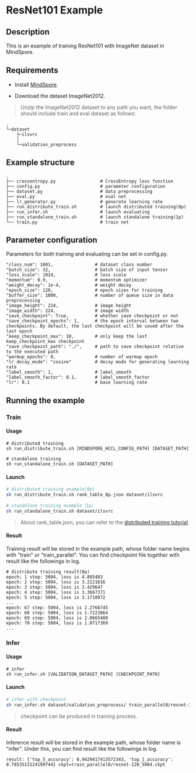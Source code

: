 # ResNet101 Example
 
## Description
 
This is an example of training ResNet101 with ImageNet dataset in MindSpore.

## Requirements

- Install [MindSpore](https://www.mindspore.cn/install/en).

- Download the dataset ImageNet2012.
 
> Unzip the ImageNet2012 dataset to any path you want, the folder should include train and eval dataset as follows:
 
```
.
└─dataset
    ├─ilsvrc
    │
    └─validation_preprocess
```

## Example structure
 
```shell
.
├── crossentropy.py                 # CrossEntropy loss function
├── config.py                       # parameter configuration
├── dataset.py                      # data preprocessing
├── eval.py                         # eval net
├── lr_generator.py                 # generate learning rate
├── run_distribute_train.sh         # launch distributed training(8p)
├── run_infer.sh                    # launch evaluating
├── run_standalone_train.sh         # launch standalone training(1p)
└── train.py                        # train net
```
 
## Parameter configuration
 
Parameters for both training and evaluating can be set in config.py.
 
```
"class_num": 1001,                # dataset class number
"batch_size": 32,                 # batch size of input tensor
"loss_scale": 1024,               # loss scale
"momentum": 0.9,                  # momentum optimizer
"weight_decay": 1e-4,             # weight decay
"epoch_size": 120,                # epoch sizes for training
"buffer_size": 1000,              # number of queue size in data preprocessing
"image_height": 224,              # image height
"image_width": 224,               # image width
"save_checkpoint": True,          # whether save checkpoint or not
"save_checkpoint_epochs": 1,      # the epoch interval between two checkpoints. By default, the last checkpoint will be saved after the last epoch
"keep_checkpoint_max": 10,        # only keep the last keep_checkpoint_max checkpoint
"save_checkpoint_path": "./",     # path to save checkpoint relative to the executed path
"warmup_epochs": 0,               # number of warmup epoch
"lr_decay_mode": "cosine"         # decay mode for generating learning rate
"label_smooth": 1,                # label_smooth
"label_smooth_factor": 0.1,       # label_smooth_factor
"lr": 0.1                         # base learning rate
```

## Running the example

### Train
 
#### Usage

```
# distributed training
sh run_distribute_train.sh [MINDSPORE_HCCL_CONFIG_PATH] [DATASET_PATH]
 
# standalone training
sh run_standalone_train.sh [DATASET_PATH]
```
 
#### Launch
 
```bash
# distributed training example(8p)
sh run_distribute_train.sh rank_table_8p.json dataset/ilsvrc
 
# standalone training example（1p）
sh run_standalone_train.sh dataset/ilsvrc
```
 
> About rank_table.json, you can refer to the [distributed training tutorial](https://www.mindspore.cn/tutorial/en/master/advanced_use/distributed_training.html).

#### Result
 
Training result will be stored in the example path, whose folder name begins with "train" or "train_parallel". You can find checkpoint file together with result like the followings in log.

 
```
# distribute training result(8p)
epoch: 1 step: 5004, loss is 4.805483
epoch: 2 step: 5004, loss is 3.2121816
epoch: 3 step: 5004, loss is 3.429647
epoch: 4 step: 5004, loss is 3.3667371
epoch: 5 step: 5004, loss is 3.1718972
...
epoch: 67 step: 5004, loss is 2.2768745
epoch: 68 step: 5004, loss is 1.7223864
epoch: 69 step: 5004, loss is 2.0665488
epoch: 70 step: 5004, loss is 1.8717369
...
```

### Infer
 
#### Usage
 
```
# infer
sh run_infer.sh [VALIDATION_DATASET_PATH] [CHECKPOINT_PATH]
```
 
#### Launch
 
```bash
# infer with checkpoint
sh run_infer.sh dataset/validation_preprocess/ train_parallel0/resnet-120_5004.ckpt

```
 
> checkpoint can be produced in training process.
 

#### Result
 
Inference result will be stored in the example path, whose folder name is "infer". Under this, you can find result like the followings in log.
 
```
result: {'top_5_accuracy': 0.9429417413572343, 'top_1_accuracy': 0.7853513124199744} ckpt=train_parallel0/resnet-120_5004.ckpt
```
